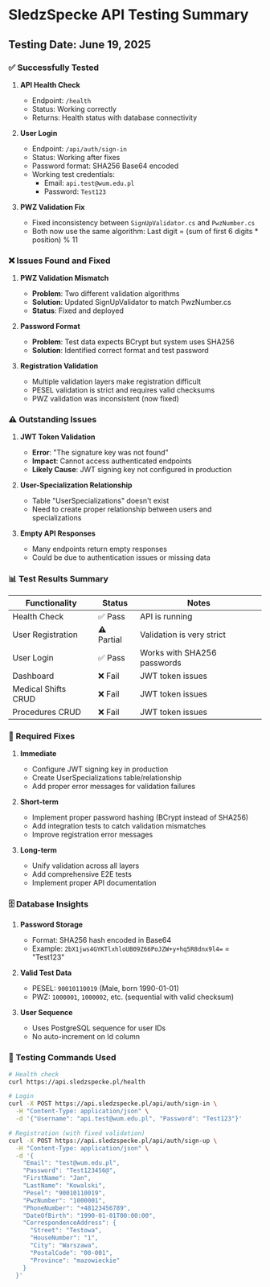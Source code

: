 # SledzSpecke API Testing Summary

## Testing Date: June 19, 2025

### ✅ Successfully Tested

1. **API Health Check**
   - Endpoint: `/health`
   - Status: Working correctly
   - Returns: Health status with database connectivity

2. **User Login**
   - Endpoint: `/api/auth/sign-in`
   - Status: Working after fixes
   - Password format: SHA256 Base64 encoded
   - Working test credentials:
     - Email: `api.test@wum.edu.pl`
     - Password: `Test123`

3. **PWZ Validation Fix**
   - Fixed inconsistency between `SignUpValidator.cs` and `PwzNumber.cs`
   - Both now use the same algorithm: Last digit = (sum of first 6 digits * position) % 11

### ❌ Issues Found and Fixed

1. **PWZ Validation Mismatch**
   - **Problem**: Two different validation algorithms
   - **Solution**: Updated SignUpValidator to match PwzNumber.cs
   - **Status**: Fixed and deployed

2. **Password Format**
   - **Problem**: Test data expects BCrypt but system uses SHA256
   - **Solution**: Identified correct format and test password

3. **Registration Validation**
   - Multiple validation layers make registration difficult
   - PESEL validation is strict and requires valid checksums
   - PWZ validation was inconsistent (now fixed)

### ⚠️ Outstanding Issues

1. **JWT Token Validation**
   - **Error**: "The signature key was not found"
   - **Impact**: Cannot access authenticated endpoints
   - **Likely Cause**: JWT signing key not configured in production

2. **User-Specialization Relationship**
   - Table "UserSpecializations" doesn't exist
   - Need to create proper relationship between users and specializations

3. **Empty API Responses**
   - Many endpoints return empty responses
   - Could be due to authentication issues or missing data

### 📊 Test Results Summary

| Functionality | Status | Notes |
|--------------|--------|-------|
| Health Check | ✅ Pass | API is running |
| User Registration | ⚠️ Partial | Validation is very strict |
| User Login | ✅ Pass | Works with SHA256 passwords |
| Dashboard | ❌ Fail | JWT token issues |
| Medical Shifts CRUD | ❌ Fail | JWT token issues |
| Procedures CRUD | ❌ Fail | JWT token issues |

### 🔧 Required Fixes

1. **Immediate**
   - Configure JWT signing key in production
   - Create UserSpecializations table/relationship
   - Add proper error messages for validation failures

2. **Short-term**
   - Implement proper password hashing (BCrypt instead of SHA256)
   - Add integration tests to catch validation mismatches
   - Improve registration error messages

3. **Long-term**
   - Unify validation across all layers
   - Add comprehensive E2E tests
   - Implement proper API documentation

### 🗄️ Database Insights

1. **Password Storage**
   - Format: SHA256 hash encoded in Base64
   - Example: `2bX1jws4GYKTlxhloUB09Z66PoJZW+y+hq5R8dnx9l4=` = "Test123"

2. **Valid Test Data**
   - PESEL: `90010110019` (Male, born 1990-01-01)
   - PWZ: `1000001`, `1000002`, etc. (sequential with valid checksum)

3. **User Sequence**
   - Uses PostgreSQL sequence for user IDs
   - No auto-increment on Id column

### 📝 Testing Commands Used

```bash
# Health check
curl https://api.sledzspecke.pl/health

# Login
curl -X POST https://api.sledzspecke.pl/api/auth/sign-in \
  -H "Content-Type: application/json" \
  -d '{"Username": "api.test@wum.edu.pl", "Password": "Test123"}'

# Registration (with fixed validation)
curl -X POST https://api.sledzspecke.pl/api/auth/sign-up \
  -H "Content-Type: application/json" \
  -d '{
    "Email": "test@wum.edu.pl",
    "Password": "Test123456@",
    "FirstName": "Jan",
    "LastName": "Kowalski",
    "Pesel": "90010110019",
    "PwzNumber": "1000001",
    "PhoneNumber": "+48123456789",
    "DateOfBirth": "1990-01-01T00:00:00",
    "CorrespondenceAddress": {
      "Street": "Testowa",
      "HouseNumber": "1",
      "City": "Warszawa",
      "PostalCode": "00-001",
      "Province": "mazowieckie"
    }
  }'
```